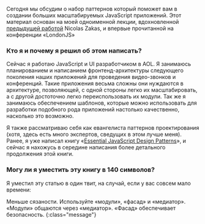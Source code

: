 Сегодня мы обсудим о набор паттернов который поможет вам в создании 
больших масштабируемых JavaScript приложений. Этот материал основан на моей
одноименной лекции, вдохновленной [предыдущей работой][1] Nicolas Zakas,
и впервые прочитанной на конференции «LondonJS»

### Кто я и почему я решил об этом написать?

Сейчас я работаю JavaScript и UI разработчиком в AOL. Я занимаюсь планированием
и написанием фронтенд-архитектуры следующего поколения наших приложений
для проведения видео-звонков и конференций. Такие приложения весьма сложны они
нуждаются в архитектуре, позволяющей, с одной стороны легко их масштабировать,
а с другой достоточно легко переиспользовать их модули. Так же я занимаюсь
обеспечением шаблонов, которые можно использовать для разработки подобного
рода приложений настолько качественно, насколько это возможно.

Я также рассматриваю себя как евангелиста паттернов проектирования (хотя, 
здесь есть много экспертов, сведущих в этом лучше меня). Ранее, я уже написал
книгу «[Essential JavaScript Design Patterns][2]», и сейчас я нахожусь в середине
написания более детального продолжения этой книги.


### Могу ли я уместить эту книгу в 140 символов?

Я уместил эту статью в один твит, на случай, если у вас совсем мало времени:

Меньше сязаности. Используйте «модули», «фасад» и «медиатор». «Модули»
общаются через «медиатор». «Фасад» обеспечивает безопасность.
{:class="message"}


[1]: http://yuilibrary.com/theater/nicholas-zakas/zakas-architecture/
[2]: http://addyosmani.com/resources/essentialjsdesignpatterns/book/